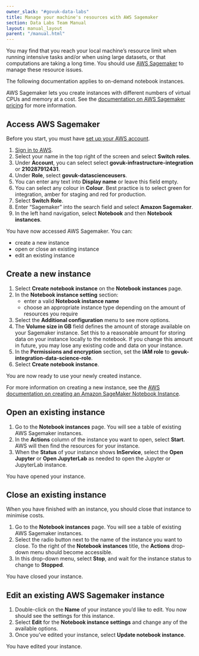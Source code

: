 ```yaml
---
owner_slack: "#govuk-data-labs"
title: Manage your machine's resources with AWS Sagemaker
section: Data Labs Team Manual
layout: manual_layout
parent: "/manual.html"
---
```


You may find that you reach your local machine’s resource limit when running intensive tasks and/or when using large datasets, or that computations are taking a long time. You should use [AWS Sagemaker](https://eu-west-1.console.aws.amazon.com/sagemaker/home?region=eu-west-1#/landing) to manage these resource issues.

The following documentation applies to on-demand notebook instances.

AWS Sagemaker lets you create instances with different numbers of virtual CPUs and memory at a cost. See the [documentation on AWS Sagemaker pricing](https://aws.amazon.com/sagemaker/pricing/) for more information.

## Access AWS Sagemaker

Before you start, you must have [set up your AWS account](https://docs.publishing.service.gov.uk/manual/get-started.html#7-get-aws-access).

1. [Sign in to AWS](https://console.aws.amazon.com/console/home).
1. Select your name in the top right of the screen and select __Switch roles__.
1. Under __Account__, you can select select __govuk-infrastructure-integration__ or __210287912431__.
1. Under __Role__, select __govuk-datascienceusers__.
1. You can enter any text into __Display name__ or leave this field empty.
1. You can select any colour in __Colour__. Best practice is to select green for integration, amber for staging and red for production.
1. Select __Switch Role__.
1. Enter “Sagemaker” into the search field and select __Amazon Sagemaker__.
1. In the left hand navigation, select __Notebook__ and then __Notebook instances__.

You have now accessed AWS Sagemaker. You can:

- create a new instance
- open or close an existing instance
- edit an existing instance

## Create a new instance

1. Select __Create notebook instance__ on the __Notebook instances__ page.
1. In the __Notebook instance setting__ section:
     - enter a valid __Notebook instance name__
     - choose an appropriate instance type depending on the amount of resources you require
1. Select the __Additional configuration__ menu to see more options.
1. The __Volume size in GB__ field defines the amount of storage available on your Sagemaker instance. Set this to a reasonable amount for storing data on your instance locally to the notebook. If you change this amount in future, you may lose any existing code and data on your instance.
1. In the __Permissions and encryption__ section, set the __IAM role__ to __govuk-integration-data-science-role__.
1. Select __Create notebook instance__.

You are now ready to use your newly created instance.

For more information on creating a new instance, see the [AWS documentation on creating an Amazon SageMaker Notebook Instance](https://docs.aws.amazon.com/sagemaker/latest/dg/gs-setup-working-env.html).


## Open an existing instance

1. Go to the __Notebook instances__ page. You will see a table of existing AWS Sagemaker instances.
1. In the __Actions__ column of the instance you want to open, select __Start__. AWS will then find the resources for your instance.
1. When the __Status__ of your instance shows __InService__, select the __Open Jupyter__ or __Open JupyterLab__ as needed to open the Jupyter or JupyterLab instance.

You have opened your instance.

## Close an existing instance

When you have finished with an instance, you should close that instance to minimise costs.

1. Go to the __Notebook instances__ page. You will see a table of existing AWS Sagemaker instances.
1. Select the radio button next to the name of the instance you want to close. To the right of the __Notebook instances__ title, the __Actions__ drop-down menu should become accessible.
1. In this drop-down menu, select __Stop__, and wait for the instance status to change to __Stopped__.

You have closed your instance.

## Edit an existing AWS Sagemaker instance

1. Double-click on the __Name__ of your instance you’d like to edit. You now should see the settings for this instance.
1. Select __Edit__ for the __Notebook instance settings__ and change any of the available options.
1. Once you’ve edited your instance, select __Update notebook instance__.

You have edited your instance.
